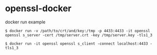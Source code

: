 # openssl-docker

docker run example

```
$ docker run -v /path/to/crt/and/key:/tmp -p 4433:4433 -it openssl openssl s_server -cert /tmp/server.crt -key /tmp/server.key -tls1_3
```

```
$ docker run -it openssl openssl s_client -connect localhost:4433 -tls1_3
```
